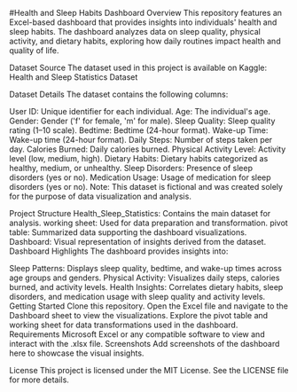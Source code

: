 #Health and Sleep Habits Dashboard
Overview
This repository features an Excel-based dashboard that provides insights into individuals' health and sleep habits. The dashboard analyzes data on sleep quality, physical activity, and dietary habits, exploring how daily routines impact health and quality of life.

Dataset Source
The dataset used in this project is available on Kaggle: Health and Sleep Statistics Dataset

Dataset Details
The dataset contains the following columns:

User ID: Unique identifier for each individual.
Age: The individual's age.
Gender: Gender ('f' for female, 'm' for male).
Sleep Quality: Sleep quality rating (1–10 scale).
Bedtime: Bedtime (24-hour format).
Wake-up Time: Wake-up time (24-hour format).
Daily Steps: Number of steps taken per day.
Calories Burned: Daily calories burned.
Physical Activity Level: Activity level (low, medium, high).
Dietary Habits: Dietary habits categorized as healthy, medium, or unhealthy.
Sleep Disorders: Presence of sleep disorders (yes or no).
Medication Usage: Usage of medication for sleep disorders (yes or no).
Note: This dataset is fictional and was created solely for the purpose of data visualization and analysis.

Project Structure
Health_Sleep_Statistics: Contains the main dataset for analysis.
working sheet: Used for data preparation and transformation.
pivot table: Summarized data supporting the dashboard visualizations.
Dashboard: Visual representation of insights derived from the dataset.
Dashboard Highlights
The dashboard provides insights into:

Sleep Patterns: Displays sleep quality, bedtime, and wake-up times across age groups and genders.
Physical Activity: Visualizes daily steps, calories burned, and activity levels.
Health Insights: Correlates dietary habits, sleep disorders, and medication usage with sleep quality and activity levels.
Getting Started
Clone this repository.
Open the Excel file and navigate to the Dashboard sheet to view the visualizations.
Explore the pivot table and working sheet for data transformations used in the dashboard.
Requirements
Microsoft Excel or any compatible software to view and interact with the .xlsx file.
Screenshots
Add screenshots of the dashboard here to showcase the visual insights.

License
This project is licensed under the MIT License. See the LICENSE file for more details.
